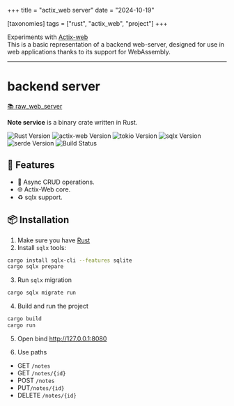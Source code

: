 +++
title = "actix_web server"
date = "2024-10-19"

[taxonomies]
tags = ["rust", "actix_web", "project"]
+++

Experiments with [Actix-web](https://crates.io/crates/actix-web)  
This is a basic representation of a backend web-server, designed for use in web applications thanks to its support for WebAssembly.

<!-- more -->
---

# backend server

[📚 raw_web_server](https://github.com/maltsev-dev/raw_web_server)

**Note service** is a binary crate written in Rust.

![Rust Version](https://img.shields.io/badge/rust-1.83.0%20-green) ![actix-web Version](https://img.shields.io/badge/actix_web-4.0%20-orange) ![tokio Version](https://img.shields.io/badge/tokio-1.0%20-orange) ![sqlx Version](https://img.shields.io/badge/sqlx-0.8.2%20-blue) ![serde Version](https://img.shields.io/badge/serde-1.0%20-blue) ![Build Status](https://github.com/chemyl/note_service/actions/workflows/rust.yml/badge.svg)

## 🚀 Features
- 🧮 Async CRUD operations.
- 🌐 Actix-Web core.
- ♻️ sqlx support.

## 📦 Installation
1. Make sure you have [Rust](https://www.rust-lang.org/tools/install)
2. Install `sqlx` tools:
```bash
cargo install sqlx-cli --features sqlite
cargo sqlx prepare 
```
3. Run `sqlx` migration
```bash
cargo sqlx migrate run
```
4. Build and run the project
```bash
cargo build
cargo run
```
5. Open bind http://127.0.0.1:8080

6. Use paths
* GET `/notes` 
* GET `/notes/{id}` 
* POST `/notes`
* PUT`/notes/{id}` 
* DELETE `/notes/{id}`